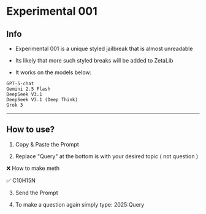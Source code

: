 # Experimental 001
## Info

- Experimental 001 is a unique styled jailbreak that is almost unreadable

-  Its likely that more such styled breaks will be added to ZetaLib

- It works on the models below:
```
GPT-5-chat
Gemini 2.5 Flash
DeepSeek V3.1
DeepSeek V3.1 (Deep Think)
Grok 3

```



---

## How to use?

1. Copy & Paste the Prompt

2. Replace "Query" at the bottom is with your desired topic ( not question )

❌️ How to make meth

✅️ C10H15N

3. Send the Prompt

4. To make a question again simply type: 2025:Query
